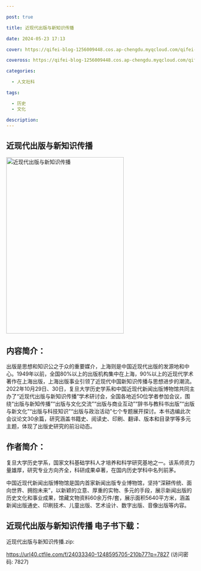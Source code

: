 ```yaml
---

post: true

title: 近现代出版与新知识传播

date: 2024-05-23 17:13

cover: https://qifei-blog-1256009448.cos.ap-chengdu.myqcloud.com/qifei-blog/662f6e030ea9cb1403e159dd.jpg

coveross: https://qifei-blog-1256009448.cos.ap-chengdu.myqcloud.com/qifei-blog/662f6e030ea9cb1403e159dd.jpg

categories:

  - 人文社科

tags:

  - 历史
  - 文化

description:
---
```


## 近现代出版与新知识传播
<img alt="近现代出版与新知识传播 " class="aligncenter loading" data-was-processed="true" decoding="async" fetchpriority="high" height="471" src="https://qifei-blog-1256009448.cos.ap-chengdu.myqcloud.com/qifei-blog/662f6e030ea9cb1403e159dd.jpg " style="cursor: zoom-in;" width="314"/>

## 内容简介：

出版是思想和知识公之于众的重要媒介，上海则是中国近现代出版的发源地和中心。1949年以前，全国80%以上的出版机构集中在上海，90%以上的近现代学术著作在上海出版，上海出版事业引领了近现代中国新知识传播与思想进步的潮流。2022年10月29日、30日，复旦大学历史学系和中国近现代新闻出版博物馆共同主办了“近现代出版与新知识传播”学术研讨会，全国各地近50位学者参加会议，围绕“出版与新知传播”“出版与文化交流”“出版与商业互动”“辞书与教科书出版”“出版与新文化”“出版与科技知识”“出版与政治活动”七个专题展开探讨。本书选编此次会议论文30余篇，研究涵盖书籍史、阅读史、印刷、翻译、版本和目录学等多元主题，体现了出版史研究的前沿动态。

## 作者简介：

复旦大学历史学系，国家文科基础学科人才培养和科学研究基地之一。该系师资力量雄厚，研究专业方向齐全，科研成果卓著，在国内历史学科中名列前茅。

中国近现代新闻出版博物馆是国内首家新闻出版专业博物馆，坚持“深耕传统、面向世界、拥抱未来”，以新颖的立意、厚重的实物、多元的手段，展示新闻出版的历史文化和事业成果，馆藏文物资料60余万件/套，展示面积5640平方米，涵盖新闻出版通史、印刷技术、儿童出版、艺术设计、数字出版、音像出版等内容。

## 近现代出版与新知识传播 电子书下载：
近现代出版与新知识传播.zip: 

https://url40.ctfile.com/f/24033340-1248595705-210b77?p=7827 (访问密码: 7827)
